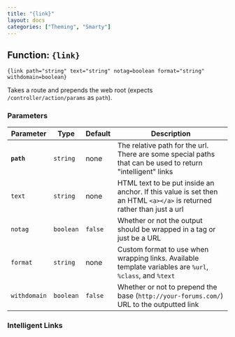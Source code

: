 ```yaml
---
title: "{link}"
layout: docs
categories: ["Theming", "Smarty"]
---
```


## Function: `{link}`

```smarty
{link path="string" text="string" notag=boolean format="string" withdomain=boolean}
```

Takes a route and prepends the web root (expects `/controller/action/params` as `path`).

### Parameters

Parameter       | Type      | Default   | Description
---             | ---       | ---       | ---
__`path`__      | `string`  | none      | The relative path for the url. There are some special paths that can be used to return "intelligent" links
`text`          | `string`  | none      | HTML text to be put inside an anchor. If this value is set then an HTML `<a></a>` is returned rather than just a url
`notag`         | `boolean` | `false`   | Whether or not the output should be wrapped in a tag or just be a URL
`format`        | `string`  | none      | Custom format to use when wrapping links. Available template variables are `%url`, `%class`, and `%text`
`withdomain`    | `boolean` | `false`   | Whether or not to prepend the base (`http://your-forums.com/`) URL to the outputted link

### Intelligent Links
